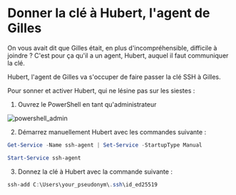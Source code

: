 # Donner la clé à Hubert, l'agent de Gilles 

On vous avait dit que Gilles était, en plus d'incompréhensible, difficile à joindre ? C'est pour ça qu'il a un agent, Hubert, auquel il faut communiquer la clé. 

Hubert, l'agent de Gilles va s'occuper de faire passer la clé SSH à Gilles.

Pour sonner et activer Hubert, qui ne lésine pas sur les siestes : 

1. Ouvrez le PowerShell en tant qu'administrateur 

![powershell_admin](https://github.com/user-attachments/assets/85b6fcd8-7243-465e-94b6-9d52c24563cf)

2. Démarrez manuellement Hubert  avec les commandes suivante : 

```powershell
Get-Service -Name ssh-agent | Set-Service -StartupType Manual
```

```powershell
Start-Service ssh-agent
```

3. Donnez la clé à Hubert avec la commande suivante : 

```powershell
ssh-add C:\Users\your_pseudonym\.ssh\id_ed25519
```
